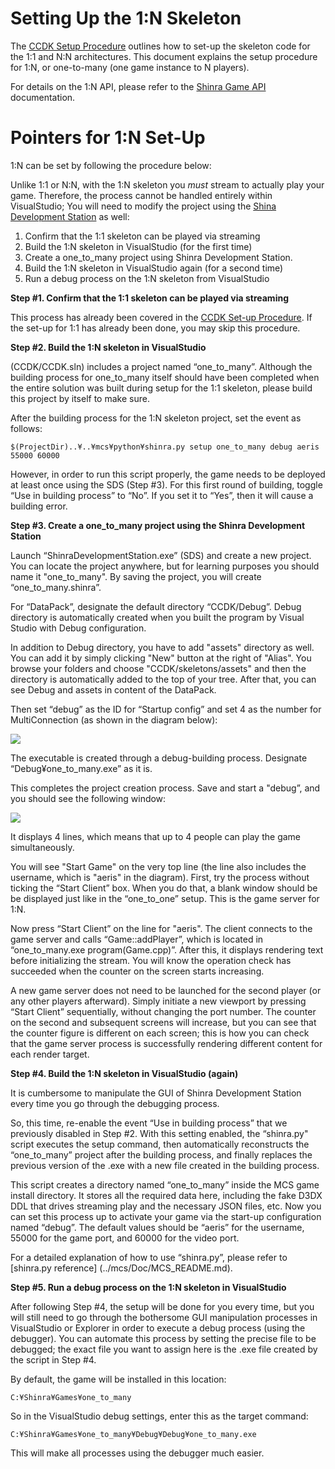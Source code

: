 Setting Up the 1:N Skeleton
====

The [CCDK Setup Procedure](./Setup.ja.md) outlines how to set-up the skeleton code for the 1:1 and N:N architectures. This document explains the setup procedure for 1:N, or one-to-many (one game instance to N players).

For details on the 1:N API, please refer to the [Shinra Game API](../mcs/Doc/API/ShinraGameAPI.md) documentation.


Pointers for 1:N Set-Up
====

1:N can be set by following the procedure below:

Unlike 1:1 or N:N, with the 1:N skeleton you *must* stream to actually play your game. Therefore, the process cannot be handled entirely within VisualStudio; You will need to modify the project using the [Shina Development Station](ShinraDevelopmentStation.md) as well:

1. Confirm that the 1:1 skeleton can be played via streaming
2. Build the 1:N skeleton in VisualStudio (for the first time)
3. Create a one_to_many project using Shinra Development Station.
4. Build the 1:N skeleton in VisualStudio again (for a second time)
5. Run a debug process on the 1:N skeleton from VisualStudio

<B>Step #1. Confirm that the 1:1 skeleton can be played via streaming</B>

This process has already been covered in the [CCDK Set-up Procedure](Setup.ja.md). If the set-up for 1:1 has already been done, you may skip this procedure.

<B>Step #2. Build the 1:N skeleton in VisualStudio</B>

(CCDK/CCDK.sln) includes a project named “one_to_many”. Although the building process for one_to_many itself should have been completed when the entire solution was built during setup for the 1:1 skeleton, please build this project by itself to make sure.

After the building process for the 1:N skeleton project, set the event as follows:

~~~
$(ProjectDir)..¥..¥mcs¥python¥shinra.py setup one_to_many debug aeris 55000 60000
~~~

However, in order to run this script properly, the game needs to be deployed at least once using the SDS (Step #3). For this first round of building, toggle “Use in building process” to “No”. If you set it to “Yes”, then it will cause a building error.

<B>Step #3. Create a one_to_many project using the Shinra Development Station</B>

Launch “ShinraDevelopmentStation.exe” (SDS) and create a new project. You can locate the project anywhere, but for learning purposes you should name it "one_to_many". By saving the project, you will create “one_to_many.shinra”.

For “DataPack”, designate the default directory “CCDK/Debug”. Debug directory is automatically created
when you built the program by Visual Studio with Debug configuration.

In addition to Debug directory, you have to add "assets" directory as well.
You can add it by simply clicking "New" button at the right of "Alias".
You browse your folders and choose "CCDK/skeletons/assets" and then the directory is automatically added to the top of your tree.
After that, you can see Debug and assets in content of the DataPack.

Then set “debug” as the ID for “Startup config” and set 4 as the number for MultiConnection (as shown in the diagram below):

<img src="images/sds_1n_setting.png"></img>

The executable is created through a debug-building process. Designate “Debug¥one_to_many.exe” as it is.

This completes the project creation process. Save and start a "debug”, and you should see the following window:

<img src="images/sds_1n_starting.png"></img>

It displays 4 lines, which means that up to 4 people can play the game simultaneously.

You will see "Start Game" on the very top line (the line also includes the username, which is "aeris" in the diagram). First, try the process without ticking the “Start Client” box. When you do that, a blank window should be be displayed just like in the “one_to_one” setup. This is the game server for 1:N.

Now press “Start Client” on the line for "aeris". The client connects to the game server and calls “Game::addPlayer”, which is located in “one_to_many.exe program(Game.cpp)”. After this, it displays rendering text before initializing the stream. You will know the operation check has succeeded when the counter on the screen starts increasing.

A new game server does not need to be launched for the second player (or any other players afterward). Simply initiate a new viewport by pressing “Start Client” sequentially, without changing the port number. The counter on the second and subsequent screens will increase, but you can see that the counter figure is different on each screen; this is how you can check that the game server process is successfully rendering different content for each render target.

<B>Step #4. Build the 1:N skeleton in VisualStudio (again)</B>

It is cumbersome to manipulate the GUI of Shinra Development Station every time you go through the debugging process. 

So, this time, re-enable the event “Use in building process” that we previously disabled in Step #2. With this setting enabled, the “shinra.py" script executes the setup command, then automatically reconstructs the “one_to_many” project after the building process, and finally replaces the previous version of the .exe with a new file created in the building process.

This script creates a directory named “one_to_many” inside the MCS game install directory. It stores all the required data here, including the fake D3DX DDL that drives streaming play and the necessary JSON files, etc. Now you can set this process up to activate your game via the start-up configuration named “debug”. The default values should be “aeris” for the username, 55000 for the game port, and 60000 for the video port.

For a detailed explanation of how to use “shinra.py”, please refer to [shinra.py reference] (../mcs/Doc/MCS_README.md).

<B>Step #5. Run a debug process on the 1:N skeleton in VisualStudio</B>

After following Step #4, the setup will be done for you every time, but you will still need to go through the bothersome GUI manipulation processes in VisualStudio or Explorer in order to execute a debug process (using the debugger). You can automate this process by setting the precise file to be debugged; the exact file you want to assign here is the .exe file created by the script in Step #4.

By default, the game will be installed in this location:

~~~
C:¥Shinra¥Games¥one_to_many
~~~

So in the VisualStudio debug settings, enter this as the target command:

~~~
C:¥Shinra¥Games¥one_to_many¥Debug¥Debug¥one_to_many.exe
~~~

This will make all processes using the debugger much easier.